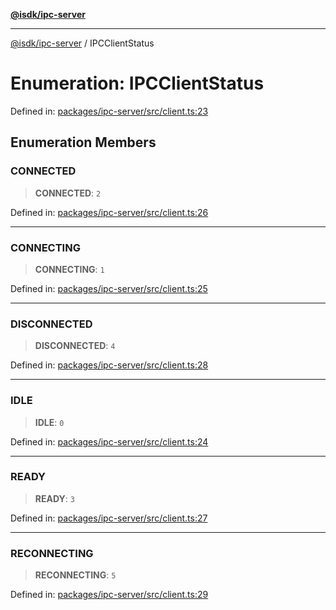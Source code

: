 [**@isdk/ipc-server**](../README.md)

***

[@isdk/ipc-server](../globals.md) / IPCClientStatus

# Enumeration: IPCClientStatus

Defined in: [packages/ipc-server/src/client.ts:23](https://github.com/isdk/ipc-server.js/blob/2f64abf9d868d3d65221954637804408e9f46984/src/client.ts#L23)

## Enumeration Members

### CONNECTED

> **CONNECTED**: `2`

Defined in: [packages/ipc-server/src/client.ts:26](https://github.com/isdk/ipc-server.js/blob/2f64abf9d868d3d65221954637804408e9f46984/src/client.ts#L26)

***

### CONNECTING

> **CONNECTING**: `1`

Defined in: [packages/ipc-server/src/client.ts:25](https://github.com/isdk/ipc-server.js/blob/2f64abf9d868d3d65221954637804408e9f46984/src/client.ts#L25)

***

### DISCONNECTED

> **DISCONNECTED**: `4`

Defined in: [packages/ipc-server/src/client.ts:28](https://github.com/isdk/ipc-server.js/blob/2f64abf9d868d3d65221954637804408e9f46984/src/client.ts#L28)

***

### IDLE

> **IDLE**: `0`

Defined in: [packages/ipc-server/src/client.ts:24](https://github.com/isdk/ipc-server.js/blob/2f64abf9d868d3d65221954637804408e9f46984/src/client.ts#L24)

***

### READY

> **READY**: `3`

Defined in: [packages/ipc-server/src/client.ts:27](https://github.com/isdk/ipc-server.js/blob/2f64abf9d868d3d65221954637804408e9f46984/src/client.ts#L27)

***

### RECONNECTING

> **RECONNECTING**: `5`

Defined in: [packages/ipc-server/src/client.ts:29](https://github.com/isdk/ipc-server.js/blob/2f64abf9d868d3d65221954637804408e9f46984/src/client.ts#L29)
